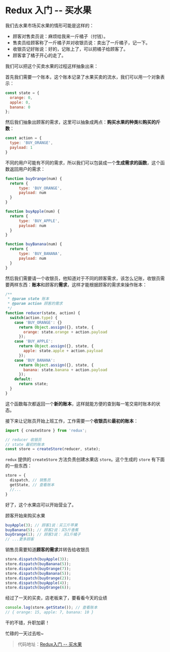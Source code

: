 # Redux 入门 -- 买水果

我们去水果市场买水果的情形可能是这样的：

* 顾客对售卖员说：麻烦给我来一斤橘子（付钱）。
* 售卖员给顾客称了一斤橘子并对收银员说：卖出了一斤橘子，记一下。
* 收银员记好账说：好的，记账上了，可以把橘子给顾客了。
* 顾客拿了橘子开心的走了。

我们可以把这个买卖水果的过程这样抽象出来：

首先我们需要一个账本，这个账本记录了水果买卖的流水，我们可以用一个对象表示：

```js
const state = {
  orange: 0,
  apple: 0,
  banana: 0
};
```

然后我们抽象出顾客的需求，这里可以抽象成两点：**购买水果的种类**和**购买的斤数**：

```js
const action = {
  type: 'BUY_ORANGE',
  payload: 1
}
```

不同的用户可能有不同的需求，所以我们可以包装成一个**生成需求的函数**，这个函数返回用户的需求：

```js
function buyOrange(num) {
  return {
      type: 'BUY_ORANGE',
      payload: num
  }
}

function buyApple(num) {
  return {
      type: 'BUY_APPLE',
      payload: num
  }
}

function buyBanana(num) {
  return {
      type: 'BUY_BANANA',
      payload: num
  }
}
```

然后我们需要请一个收银员，他知道对于不同的顾客需求，该怎么记账，收银员需要两样东西：**账本**和顾客的**需求**，这样才能根据顾客的需求来操作账本：

```js
/**
 * @param state 账本
 * @param action 顾客的需求
 */
function reducer(state, action) {
  switch(action.type) {
    case 'BUY_ORANGE': {}
      return Object.assign({}, state, {
        orange: state.orange + action.payload
      });
    case 'BUY_APPLE':
      return Object.assign({}, state, {
        apple: state.apple + action.payload
      });
    case 'BUY_BANANA':
      return Object.assign({}, state, {
        banana: state.banana + action.payload
      });
    default:
      return state;
  }
}
```

这个函数每次都返回一个**新的账本**，这样就能方便的查到每一笔交易时账本的状态。

接下来让记账员开始上班工作，工作需要一个**收银员**和**最初的账本**：

```js
import { createStore } from 'redux';

// reducer 收银员
// state 最初的账本
const store = createStore(reducer, state);
```

`redux` 提供的 `createStore` 方法负责创建水果店 `store`。这个生成的 `store` 有下面的一些东西：

```js
store = {
  dispatch, // 销售员
  getState, // 查看账本
  //...
}
```

好了，这个水果店可以开始营业了。

顾客开始来购买水果

```js
buyApple(3); // 顾客1说：买三斤苹果
buyBanana(5); // 顾客2说：买5斤香蕉
buyOrange(1); // 顾客3说： 买1斤橘子
// ...更多顾客
```

销售员需要知道**顾客的需求**并转告给收银员

```js
store.dispatch(buyApple(3));
store.dispatch(buyBanana(5));
store.dispatch(buyOrange(7));
store.dispatch(buyBanana(5));
store.dispatch(buyOrange(2));
store.dispatch(buyApple(4));
store.dispatch(buyOrange(6));
```

经过了一天的买卖，店老板来了，要看看今天的业绩

```js
console.log(store.getState()); // 查看账本
// { orange: 15, apple: 7, banana: 10 }
```

干的不错，升职加薪！

忙碌的一天过去啦~

> 代码地址：[Redux入门 -- 买水果](https://github.com/aximario/redux-demo/blob/master/demo1/index.js)